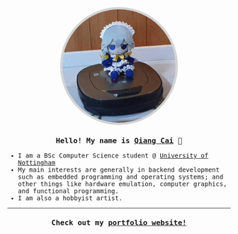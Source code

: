 <samp>
<p align="center">
<img width="256px" height="256px" style="border: solid lightgray 5px; border-radius: 256px;" src="touhou-sakuya.gif">
</p>
<h3 align="center">Hello! My name is <a href="https://jiansu.dev">Qiang Cai</a> 👋</h3>
<ul>
    <li>I am a BSc Computer Science student @ <a href="https://cs.nott.ac.uk">University of Nottingham</a></li>
    <li>My main interests are generally in backend development such as embedded programming and operating systems; and other things like hardware emulation, computer graphics, and functional programming.</li>
    <li>I am also a hobbyist artist.
</ul>
<hr>

<!-- <br>
<p align="center">
<img src="https://github-readme-stats.vercel.app/api?username=sanamorii&theme=tokyonight">
</p> -->
<h3 align="center">Check out my <a href="https://jiansu.dev">portfolio website!</a></h3>

</samp>
